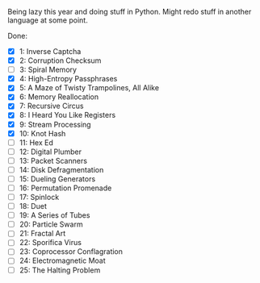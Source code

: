 Being lazy this year and doing stuff in Python. Might redo stuff in another
language at some point.

Done:

- [x] 1: Inverse Captcha
- [x] 2: Corruption Checksum
- [ ] 3: Spiral Memory
- [x] 4: High-Entropy Passphrases
- [x] 5: A Maze of Twisty Trampolines, All Alike
- [x] 6: Memory Reallocation
- [x] 7: Recursive Circus
- [x] 8: I Heard You Like Registers
- [x] 9: Stream Processing
- [x] 10: Knot Hash
- [ ] 11: Hex Ed
- [ ] 12: Digital Plumber
- [ ] 13: Packet Scanners
- [ ] 14: Disk Defragmentation
- [ ] 15: Dueling Generators
- [ ] 16: Permutation Promenade
- [ ] 17: Spinlock
- [ ] 18: Duet
- [ ] 19: A Series of Tubes
- [ ] 20: Particle Swarm
- [ ] 21: Fractal Art
- [ ] 22: Sporifica Virus
- [ ] 23: Coprocessor Conflagration
- [ ] 24: Electromagnetic Moat
- [ ] 25: The Halting Problem
